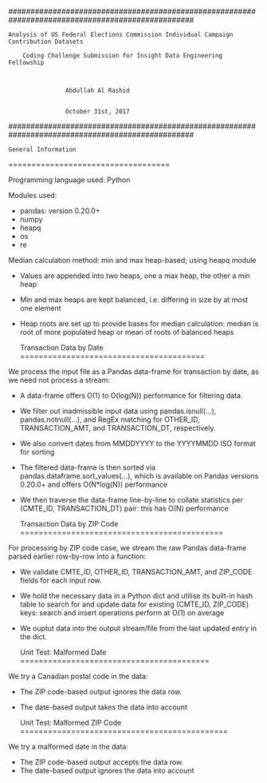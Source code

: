 ##################################################################################################

	Analysis of US Federal Elections Commission Individual Campaign Contribution Datasets

		Coding Challenge Submission for Insight Data Engineering Fellowship


	
					Abdullah Al Rashid


					October 31st, 2017

##################################################################################################



	General Information
===================================

Programming language used: Python

Modules used:
* pandas: version 0.20.0+
* numpy
* heapq
* os
* re

Median calculation method: min and max heap-based; using heapq module
* Values are appended into two heaps, one a max heap, the other a min heap
* Min and max heaps are kept balanced, i.e. differing in size by at most one element
* Heap roots are set up to provide bases for median calculation: median is root of more populated heap or mean of roots of balanced heaps



	Transaction Data by Date
========================================

We process the input file as a Pandas data-frame for transaction by date, as we need not process a stream:
* A data-frame offers O(1) to O(log(N)) performance for filtering data.
* We filter out inadmissible input data using pandas.isnull(...), pandas.notnull(...), and RegEx matching for OTHER_ID, TRANSACTION_AMT, and TRANSACTION_DT, respectively.
* We also convert dates from MMDDYYYY to the YYYYMMDD ISO format for sorting
* The filtered data-frame is then sorted via pandas.dataframe.sort_values(...), which is available on Pandas versions 0.20.0+ and offers O(N*log(N)) performance
* We then traverse the data-frame line-by-line to collate statistics per (CMTE_ID, TRANSACTION_DT) pair: this has O(N) performance



	Transaction Data by ZIP Code
============================================

For processing by ZIP code case, we stream the raw Pandas data-frame parsed earlier row-by-row into a function:
* We validate CMTE_ID, OTHER_ID, TRANSACTION_AMT, and ZIP_CODE fields for each input row.
* We hold the necessary data in a Python dict and utilise its built-in hash table to search for and update data for existing (CMTE_ID, ZIP_CODE) keys: search and insert operations perform at O(1) on average
* We ouptut data into the output stream/file from the last updated entry in the dict.



	Unit Test: Malformed Date
=========================================

We try a Canadian postal code in the data:
* The ZIP code-based output ignores the data row.
* The date-based output takes the data into account


	Unit Test: Malformed ZIP Code
=============================================

We try a malformed date in the data:
* The ZIP code-based output accepts the data row.
* The date-based output ignores the data into account
